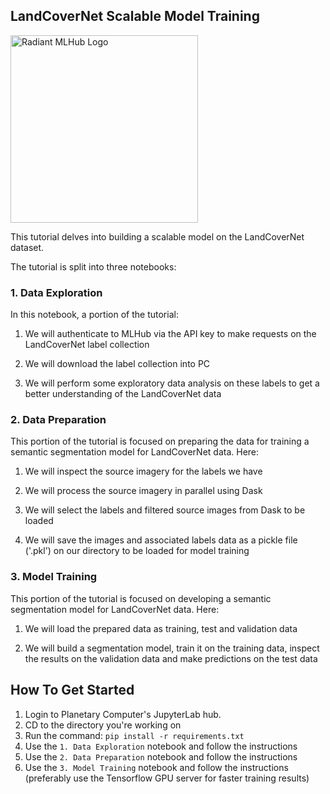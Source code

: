 ## LandCoverNet Scalable Model Training

<img src='https://radiant-assets.s3-us-west-2.amazonaws.com/PrimaryRadiantMLHubLogo.png' alt='Radiant MLHub Logo' width='300'/>

This tutorial delves into building a scalable model on the LandCoverNet dataset.

The tutorial is split into three notebooks:

### 1. Data Exploration
In this notebook, a portion of the tutorial:

1. We will authenticate to MLHub via the API key to make requests on the LandCoverNet label collection

2. We will download the label collection into PC

3. We will perform some exploratory data analysis on these labels to get a better understanding of the LandCoverNet data

### 2. Data Preparation

This portion of the tutorial is focused on preparing the data for training a semantic segmentation model for LandCoverNet data.
Here:

1. We will inspect the source imagery for the labels we have

2. We will process the source imagery in parallel using Dask

3. We will select the labels and filtered source images from Dask to be loaded

4. We will save the images and associated labels data as a pickle file ('.pkl') on our directory to be loaded for model training

### 3. Model Training

This portion of the tutorial is focused on developing a semantic segmentation model for LandCoverNet data.
Here:

1. We will load the prepared data as training, test and validation data

2. We will build a segmentation model, train it on the training data, inspect the results on the validation data and make predictions on the test data

## How To Get Started

1. Login to Planetary Computer's JupyterLab hub.
2. CD to the directory you're working on
3. Run the command: `pip install -r requirements.txt`
4. Use the `1. Data Exploration` notebook and follow the instructions
5. Use the `2. Data Preparation` notebook and follow the instructions 
6. Use the `3. Model Training` notebook and follow the instructions (preferably use the Tensorflow GPU server for faster training results)

